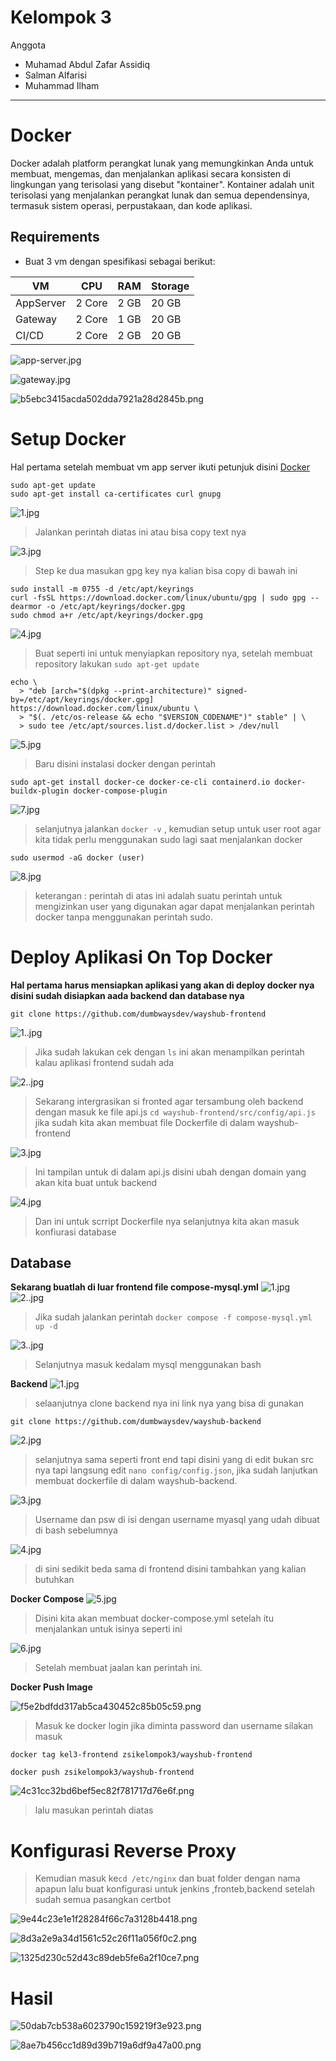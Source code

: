 # Kelompok 3
Anggota
- Muhamad Abdul Zafar Assidiq
- Salman Alfarisi
- Muhammad Ilham 
***

# Docker 
Docker adalah platform perangkat lunak yang memungkinkan Anda untuk membuat, mengemas, dan menjalankan aplikasi secara konsisten di lingkungan yang terisolasi yang disebut "kontainer". Kontainer adalah unit terisolasi yang menjalankan perangkat lunak dan semua dependensinya, termasuk sistem operasi, perpustakaan, dan kode aplikasi. 

## Requirements
- Buat 3 vm dengan spesifikasi sebagai berikut: 

| VM       | CPU     | RAM     | Storage |
|----------|---------|---------|---------|
| AppServer      | 2 Core  | 2 GB    | 20 GB  |
| Gateway        | 2 Core  | 1 GB   | 20 GB  |
| CI/CD          | 2 Core  | 2 GB   | 20 GB  |




![app-server.jpg](/_resources/app-server.jpg)

![gateway.jpg](_resources/gateway.jpg)

![b5ebc3415acda502dda7921a28d2845b.png](_resources/b5ebc3415acda502dda7921a28d2845b.png)

# Setup Docker 
Hal pertama setelah membuat vm app server ikuti petunjuk disini [Docker](https://docs.docker.com/engine/install/ubuntu/)


```
sudo apt-get update
sudo apt-get install ca-certificates curl gnupg
```
![1.jpg](_resources/1-3.jpg)

> Jalankan perintah diatas ini atau bisa copy text nya 

![3.jpg](_resources/3-1.jpg)
> Step ke dua masukan gpg key nya kalian bisa copy di bawah ini

```
sudo install -m 0755 -d /etc/apt/keyrings
curl -fsSL https://download.docker.com/linux/ubuntu/gpg | sudo gpg --dearmor -o /etc/apt/keyrings/docker.gpg
sudo chmod a+r /etc/apt/keyrings/docker.gpg
```
![4.jpg](_resources/4.jpg)
> Buat seperti ini untuk menyiapkan repository nya, setelah membuat repository lakukan `sudo apt-get update`

```
echo \
  > "deb [arch="$(dpkg --print-architecture)" signed-by=/etc/apt/keyrings/docker.gpg] https://download.docker.com/linux/ubuntu \
  > "$(. /etc/os-release && echo "$VERSION_CODENAME")" stable" | \
  > sudo tee /etc/apt/sources.list.d/docker.list > /dev/null
```


![5.jpg](_resources/5.jpg)
> Baru disini instalasi docker dengan perintah 

```
sudo apt-get install docker-ce docker-ce-cli containerd.io docker-buildx-plugin docker-compose-plugin
```

![7.jpg](_resources/7.jpg)
> selanjutnya jalankan `docker -v` , kemudian setup untuk user root agar kita tidak perlu menggunakan sudo lagi saat menjalankan docker 

```
sudo usermod -aG docker (user)
```

![8.jpg](_resources/8.jpg)
> keterangan : perintah di atas ini adalah suatu perintah untuk mengizinkan user yang digunakan agar dapat menjalankan perintah docker tanpa menggunakan perintah sudo.

# Deploy Aplikasi On Top Docker

**Hal pertama harus mensiapkan aplikasi yang akan di deploy docker nya disini sudah disiapkan aada backend dan database nya**

```
git clone https://github.com/dumbwaysdev/wayshub-frontend
```
![1..jpg](_resources/1.jpg)
> Jika sudah lakukan cek dengan `ls` ini akan menampilkan perintah kalau aplikasi frontend sudah ada

![2..jpg](_resources/2.jpg)
> Sekarang intergrasikan si fronted agar tersambung oleh backend dengan masuk ke file api.js `cd wayshub-frontend/src/config/api.js` jika sudah kita akan membuat file Dockerfile di dalam wayshub-frontend

![3.jpg](_resources/3-2.jpg)
>Ini tampilan untuk di dalam api.js disini ubah dengan domain yang akan kita buat untuk backend

![4.jpg](_resources/4-1.jpg)
> Dan ini untuk scrript Dockerfile nya selanjutnya kita akan masuk konfiurasi database

## Database
**Sekarang buatlah di luar frontend file compose-mysql.yml**
![1.jpg](_resources/1-1.jpg)
![2..jpg](_resources/2-2.jpg)
> Jika sudah jalankan perintah `docker compose -f compose-mysql.yml up -d` 

![3..jpg](_resources/3-3.jpg)
> Selanjutnya masuk kedalam mysql menggunakan bash



**Backend**
![1.jpg](_resources/1-2.jpg)
> selaanjutnya clone backend nya ini link nya yang bisa di gunakan 

```
git clone https://github.com/dumbwaysdev/wayshub-backend
```



![2.jpg](_resources/2-1.jpg)
>selanjutnya sama seperti front end tapi disini yang di edit bukan src nya tapi langsung edit `nano config/config.json`, jika sudah lanjutkan membuat dockerfile di dalam wayshub-backend.

![3.jpg](_resources/3.jpg)
> Username dan psw di isi dengan username myasql yang udah dibuat di bash sebelumnya


![4.jpg](_resources/4-2.jpg)
> di sini sedikit beda sama di frontend disini tambahkan yang kalian butuhkan 

**Docker Compose** 
![5.jpg](_resources/5-1.jpg)
> Disini kita akan membuat docker-compose.yml setelah itu menjalankan untuk isinya seperti ini 

![6.jpg](_resources/6.jpg)
> Setelah membuat jaalan kan perintah ini.

**Docker Push Image**

![f5e2bdfdd317ab5ca430452c85b05c59.png](_resources/f5e2bdfdd317ab5ca430452c85b05c59.png)
>Masuk ke docker login jika diminta password dan username silakan masuk 

```
docker tag kel3-frontend zsikelompok3/wayshub-frontend
```


```
docker push zsikelompok3/wayshub-frontend
```

![4c31cc32bd6bef5ec82f781717d76e6f.png](_resources/4c31cc32bd6bef5ec82f781717d76e6f.png)
>lalu masukan perintah diatas 

# Konfigurasi Reverse Proxy
>Kemudian masuk ke`cd /etc/nginx` dan buat folder dengan nama apapun lalu buat konfigurasi untuk jenkins ,fronteb,backend setelah sudah semua pasangkan certbot 

![9e44c23e1e1f28284f66c7a3128b4418.png](_resources/9e44c23e1e1f28284f66c7a3128b4418.png)

![8d3a2e9a34d1561c52c26f11a056f0c2.png](_resources/8d3a2e9a34d1561c52c26f11a056f0c2.png)

![1325d230c52d43c89deb5fe6a2f10ce7.png](_resources/1325d230c52d43c89deb5fe6a2f10ce7.png)

# Hasil
![50dab7cb538a6023790c159219f3e923.png](_resources/50dab7cb538a6023790c159219f3e923.png)

![8ae7b456cc1d89d39b719a6df9a47a00.png](_resources/8ae7b456cc1d89d39b719a6df9a47a00.png)











